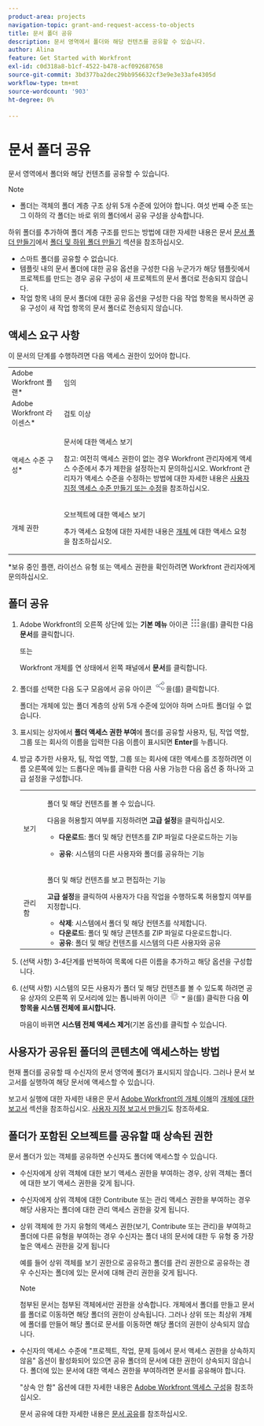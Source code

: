 ```yaml
---
product-area: projects
navigation-topic: grant-and-request-access-to-objects
title: 문서 폴더 공유
description: 문서 영역에서 폴더와 해당 컨텐츠를 공유할 수 있습니다.
author: Alina
feature: Get Started with Workfront
exl-id: c0d318a8-b1cf-4522-b478-acf092687658
source-git-commit: 3bd377ba2dec29bb956632cf3e9e3e33afe4305d
workflow-type: tm+mt
source-wordcount: '903'
ht-degree: 0%

---
```


# 문서 폴더 공유

문서 영역에서 폴더와 해당 컨텐츠를 공유할 수 있습니다.

>[!NOTE]
>
>* 폴더는 객체의 폴더 계층 구조 상위 5개 수준에 있어야 합니다. 여섯 번째 수준 또는 그 이하의 각 폴더는 바로 위의 폴더에서 공유 구성을 상속합니다.
>
>  하위 폴더를 추가하여 폴더 계층 구조를 만드는 방법에 대한 자세한 내용은 문서 [문서 폴더 만들기](../../documents/organizing-documents/create-documents-folder.md)에서 [폴더 및 하위 폴더 만들기](../../documents/organizing-documents/create-documents-folder.md#creating-folders) 섹션을 참조하십시오.
>
>* 스마트 폴더를 공유할 수 없습니다.
>* 템플릿 내의 문서 폴더에 대한 공유 옵션을 구성한 다음 누군가가 해당 템플릿에서 프로젝트를 만드는 경우 공유 구성이 새 프로젝트의 문서 폴더로 전송되지 않습니다.
>* 작업 항목 내의 문서 폴더에 대한 공유 옵션을 구성한 다음 작업 항목을 복사하면 공유 구성이 새 작업 항목의 문서 폴더로 전송되지 않습니다.
>

## 액세스 요구 사항

<!--drafted for P&P
(I am putting Contributor and higher here because this is what I found in testing. Normally, Review equals Light but I found out that Contributor can also have manage rights to documents and can share them.)

<table style="table-layout:auto"> 
 <col> 
 <col> 
 <tbody> 
  <tr> 
   <td role="rowheader">Adobe Workfront plan*</td> 
   <td> <p>Any</p> </td> 
  </tr> 
  <tr> 
   <td role="rowheader">Adobe Workfront license*</td> 
   <td> <p>Current license: Contributor or higher</p> 
   Or
   <p>Legacy license: Review or higher</p>
      </td> 
  </tr> 
  <tr> 
   <td role="rowheader">Access level configurations*</td> 
   <td> <p>View access to Documents</p> <p><b>NOTE</b>
   
   If you still don't have access, ask your Workfront administrator if they set additional restrictions in your access level. For information on how a Workfront administrator can modify your access level, see <a href="../../administration-and-setup/add-users/configure-and-grant-access/create-modify-access-levels.md" class="MCXref xref">Create or modify custom access levels</a>.</p> </td> 
  </tr> 
  <tr data-mc-conditions=""> 
   <td role="rowheader">Object permissions</td> 
   <td> <p>View access to an object</p> <p>For information on requesting additional access, see <a href="../../workfront-basics/grant-and-request-access-to-objects/request-access.md" class="MCXref xref">Request access to objects </a>.</p> </td> 
  </tr> 
 </tbody> 
</table>
-->

이 문서의 단계를 수행하려면 다음 액세스 권한이 있어야 합니다.

<table style="table-layout:auto"> 
 <col> 
 <col> 
 <tbody> 
  <tr> 
   <td role="rowheader">Adobe Workfront 플랜*</td> 
   <td> <p>임의</p> </td> 
  </tr> 
  <tr> 
   <td role="rowheader">Adobe Workfront 라이센스*</td> 
   <td> <p>검토 이상</p> </td> 
  </tr> 
  <tr> 
   <td role="rowheader">액세스 수준 구성*</td> 
   <td> <p>문서에 대한 액세스 보기</p> <p>참고: 여전히 액세스 권한이 없는 경우 Workfront 관리자에게 액세스 수준에서 추가 제한을 설정하는지 문의하십시오. Workfront 관리자가 액세스 수준을 수정하는 방법에 대한 자세한 내용은 <a href="../../administration-and-setup/add-users/configure-and-grant-access/create-modify-access-levels.md" class="MCXref xref">사용자 지정 액세스 수준 만들기 또는 수정</a>을 참조하십시오.</p> </td> 
  </tr> 
  <tr data-mc-conditions=""> 
   <td role="rowheader">개체 권한</td> 
   <td> <p>오브젝트에 대한 액세스 보기</p> <p>추가 액세스 요청에 대한 자세한 내용은 <a href="../../workfront-basics/grant-and-request-access-to-objects/request-access.md" class="MCXref xref">개체 </a>에 대한 액세스 요청 을 참조하십시오.</p> </td> 
  </tr> 
 </tbody> 
</table>

&#42;보유 중인 플랜, 라이선스 유형 또는 액세스 권한을 확인하려면 Workfront 관리자에게 문의하십시오.

## 폴더 공유

1. Adobe Workfront의 오른쪽 상단에 있는 **기본 메뉴** 아이콘 ![](assets/main-menu-icon.png)을(를) 클릭한 다음 **문서**&#x200B;를 클릭합니다.

   또는

   Workfront 개체를 연 상태에서 왼쪽 패널에서 **문서**&#x200B;를 클릭합니다.

1. 폴더를 선택한 다음 도구 모음에서 공유 아이콘 ![](assets/share-icon.png)을(를) 클릭합니다.

   폴더는 개체에 있는 폴더 계층의 상위 5개 수준에 있어야 하며 스마트 폴더일 수 없습니다.

1. 표시되는 상자에서 **폴더 액세스 권한 부여**&#x200B;에 폴더를 공유할 사용자, 팀, 작업 역할, 그룹 또는 회사의 이름을 입력한 다음 이름이 표시되면 **Enter**&#x200B;를 누릅니다.
1. 방금 추가한 사용자, 팀, 작업 역할, 그룹 또는 회사에 대한 액세스를 조정하려면 이름 오른쪽에 있는 드롭다운 메뉴를 클릭한 다음 사용 가능한 다음 옵션 중 하나와 고급 설정을 구성합니다.

   <table style="table-layout:auto"> 
    <col> 
    <col> 
    <tbody> 
     <tr> 
      <td role="rowheader">보기</td> 
      <td> <p>폴더 및 해당 컨텐츠를 볼 수 있습니다.</p> <p>다음을 허용할지 여부를 지정하려면 <strong>고급 설정</strong>을 클릭하십시오.</p> 
       <ul> 
        <li><strong>다운로드</strong>: 폴더 및 해당 컨텐츠를 ZIP 파일로 다운로드하는 기능</li> 
        <li> <p><strong>공유</strong>: 시스템의 다른 사용자와 폴더를 공유하는 기능</p> </li> 
       </ul> </td> 
     </tr> 
     <tr> 
      <td role="rowheader">관리함</td> 
      <td> <p>폴더 및 해당 컨텐츠를 보고 편집하는 기능</p> <p><strong>고급 설정</strong>을 클릭하여 사용자가 다음 작업을 수행하도록 허용할지 여부를 지정합니다.</p> 
       <ul> 
        <li><strong>삭제</strong>: 시스템에서 폴더 및 해당 컨텐츠를 삭제합니다.</li> 
        <li><b>다운로드</b>: 폴더 및 해당 콘텐츠를 ZIP 파일로 다운로드합니다.</li> 
        <li><strong>공유</strong>: 폴더 및 해당 컨텐츠를 시스템의 다른 사용자와 공유</li> 
       </ul> </td> 
     </tr> 
    </tbody> 
   </table>

1. (선택 사항) 3-4단계를 반복하여 목록에 다른 이름을 추가하고 해당 옵션을 구성합니다.
1. (선택 사항) 시스템의 모든 사용자가 폴더 및 해당 컨텐츠를 볼 수 있도록 하려면 공유 상자의 오른쪽 위 모서리에 있는 톱니바퀴 아이콘 ![](assets/gear-icon-settings-with-dn-arrow.jpg)을(를) 클릭한 다음 **이 항목을 시스템 전체에 표시합니다.**

   마음이 바뀌면 **시스템 전체 액세스 제거**(기본 옵션)를 클릭할 수 있습니다.

## 사용자가 공유된 폴더의 콘텐츠에 액세스하는 방법

<!--
<p style="color: #ff1493;" data-mc-conditions="QuicksilverOrClassic.Draft mode">Delete these 2 paragraphs when the story &nbsp;<a href="https://hub.workfront.com/task/622f8d6f000897c9a4a11bdfd9b2cf34/overview">Handle email notification content when a folder is shared</a> goes to Preview:</p>
-->

현재 폴더를 공유할 때 수신자의 문서 영역에 폴더가 표시되지 않습니다. 그러나 문서 보고서를 실행하여 해당 문서에 액세스할 수 있습니다.

보고서 실행에 대한 자세한 내용은 문서 [Adobe Workfront의 개체 이해](../../workfront-basics/navigate-workfront/workfront-navigation/understand-objects.md)의 [개체에 대한 보고서](../../workfront-basics/navigate-workfront/workfront-navigation/understand-objects.md#reporting-on-objects) 섹션을 참조하십시오. [사용자 지정 보고서 만들기](../../reports-and-dashboards/reports/creating-and-managing-reports/create-custom-report.md)도 참조하세요.

<!--
<div class="preview" data-mc-conditions="QuicksilverOrClassic.Draft mode">
<p>Workfront sends a notification email when someone shares a document folder on an object with a user or a team. To access the folder from the email, recipients can click the folder title or the "See it in Workfront" link.</p> <note type="note">
<ul class="preview">
<li> <p>The email notification "Someone shares an object with me" or "Someone shares an object with my team" must be enabled in order for a user or team to receive a notification email about a shared folder.</p> </li>
<li> <p>When someone shares a document folder from the global Documents area, the links in the notification email take the recipient to the global Documents area. Because folders in this area are private, the shared folder is not displayed there, but the recipient can access its documents by creating a document report. </p> <p>For information about running a report, see the section <a href="../../workfront-basics/navigate-workfront/workfront-navigation/understand-objects.md#reporting-on-objects" class="MCXref xref">Report on objects</a> in the article <a href="../../workfront-basics/navigate-workfront/workfront-navigation/understand-objects.md" class="MCXref xref">Understand objects in Adobe Workfront</a>. Also see <a href="../../reports-and-dashboards/reports/creating-and-managing-reports/create-custom-report.md" class="MCXref xref">Create a custom report</a>.</p> </li>
<li> <p>Currently, it is not possible to share folders with external users.</p> </li>
</ul>
</note>
</div>
-->

## 폴더가 포함된 오브젝트를 공유할 때 상속된 권한

문서 폴더가 있는 객체를 공유하면 수신자도 폴더에 액세스할 수 있습니다.

* 수신자에게 상위 객체에 대한 보기 액세스 권한을 부여하는 경우, 상위 객체는 폴더에 대한 보기 액세스 권한을 갖게 됩니다.
* 수신자에게 상위 객체에 대한 Contribute 또는 관리 액세스 권한을 부여하는 경우 해당 사용자는 폴더에 대한 관리 액세스 권한을 갖게 됩니다.
* 상위 객체에 한 가지 유형의 액세스 권한(보기, Contribute 또는 관리)을 부여하고 폴더에 다른 유형을 부여하는 경우 수신자는 폴더 내의 문서에 대한 두 유형 중 가장 높은 액세스 권한을 갖게 됩니다

  예를 들어 상위 객체를 보기 권한으로 공유하고 폴더를 관리 권한으로 공유하는 경우 수신자는 폴더에 있는 문서에 대해 관리 권한을 갖게 됩니다.

  >[!NOTE]
  >
  >첨부된 문서는 첨부된 객체에서만 권한을 상속합니다. 개체에서 폴더를 만들고 문서를 폴더로 이동하면 해당 폴더의 권한이 상속됩니다. 그러나 상위 또는 최상위 개체에 폴더를 만들어 해당 폴더로 문서를 이동하면 해당 폴더의 권한이 상속되지 않습니다.

* 수신자의 액세스 수준에 &quot;프로젝트, 작업, 문제 등에서 문서 액세스 권한을 상속하지 않음&quot; 옵션이 활성화되어 있으면 공유 폴더의 문서에 대한 권한이 상속되지 않습니다. 폴더에 있는 문서에 대한 액세스 권한을 부여하려면 문서를 공유해야 합니다.

  &quot;상속 안 함&quot; 옵션에 대한 자세한 내용은 [Adobe Workfront 액세스 구성](../../administration-and-setup/add-users/configure-and-grant-access/configure-access.md)을 참조하십시오.

  문서 공유에 대한 자세한 내용은 [문서 공유](../../workfront-basics/grant-and-request-access-to-objects/document-permissions.md)를 참조하십시오.
